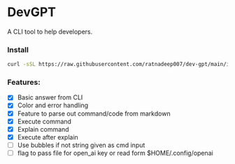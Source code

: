 # DevGPT

A CLI tool to help developers.

### Install

```bash
curl -sSL https://raw.githubusercontent.com/ratnadeep007/dev-gpt/main/install.sh | bash
```

### Features:

- [x] Basic answer from CLI
- [x] Color and error handling
- [x] Feature to parse out command/code from markdown
- [x] Execute command
- [x] Explain command
- [x] Execute after explain
- [ ] Use bubbles if not string given as cmd input
- [ ] flag to pass file for open_ai key or read form $HOME/.config/openai

